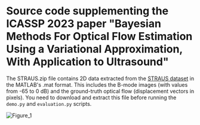 # Source code supplementing the ICASSP 2023 paper "Bayesian Methods For Optical Flow Estimation Using a Variational Approximation, With Application to Ultrasound"
The STRAUS.zip file contains 2D data extracted from the [STRAUS dataset](https://team.inria.fr/epione/en/data/straus/) in the MATLAB's .mat format. This includes the B-mode images (with values from -65 to 0 dB) and the ground-truth optical flow (displacement vectors in pixels). You need to download and extract this file before running the `demo.py` and `evaluation.py` scripts.

![Figure_1](https://user-images.githubusercontent.com/6999875/223785652-68433f42-aa7f-4e68-b13c-f6cd596bf684.png)
